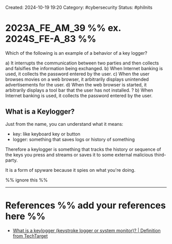 Created: 2024-10-19 19:20
Category: #cybersecurity
Status: #philnits



# 2023A_FE_AM_39 %% ex. 2024S_FE-A_83 %%

Which of the following is an example of a behavior of a key logger?

a) It interrupts the communication between two parties and then collects and falsifies the
information being exchanged.
b) When Internet banking is used, it collects the password entered by the user.
c) When the user browses movies on a web browser, it arbitrarily displays unintended
advertisements for the user.
d) When the web browser is started, it arbitrarily displays a tool bar that the user has not
installed.
?
b) When Internet banking is used, it collects the password entered by the user.

## What is a Keylogger?

Just from the name, you can understand what it means:
- key: like keyboard key or button
- logger: something that saves logs or history of something

Therefore a keylogger is something that tracks the history or sequence of the keys you press and streams or saves it to some external malicious third-party.

It is a form of spyware because it spies on what you're doing.



%% ignore this %%
<!--SR:!2025-03-10,15,290-->
---









# References %% add your references here %%
- [What is a keylogger (keystroke logger or system monitor)? | Definition from TechTarget](https://www.techtarget.com/searchsecurity/definition/keylogger)